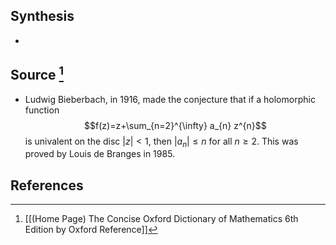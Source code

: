 ## Synthesis
- 
## Source [^1]
- Ludwig Bieberbach, in 1916, made the conjecture that if a holomorphic function$$f(z)=z+\sum_{n=2}^{\infty} a_{n} z^{n}$$is univalent on the disc $|z|<1$, then $\left|a_{n}\right| \leq n$ for all $n \geq 2$. This was proved by Louis de Branges in 1985.
## References

[^1]: [[(Home Page) The Concise Oxford Dictionary of Mathematics 6th Edition by Oxford Reference]]